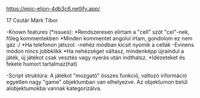 https://epic-elion-4db3c6.netlify.app/

17
Csutár Márk Tibor

-Known features (*issues):
*Rendszeresen elírtam a "cell" szót "cel"-nek, főleg kommentekben
*Minden kommentet angolul írtam, gondolom ez nem gáz :/
*Ha telefonon játszol:
	-nehéz módban kicsit nyomik a cellák
	-Evinens módon nincs jobbklikk
*Ha nehézséget váltasz, mindenképp újraindul a játék, új játékot csak vesztés vagy nyerás után indthatsz.
*Idézeteket és fekete humort tartalmaz(hat)

-Script struktúra:
A játékot "mozgató" összes funkció, változó információ egyetlen nagy "game" objektumban van elhelyezve.
Az objektumon belül alobjektumokba vannak kategorizálva.
